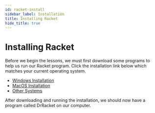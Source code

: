```yaml
---
id: racket-install
sidebar_label: Installation
title: Installing Racket
hide_title: true
---
```


# Installing Racket

Before we begin the lessons, we must first download some programs to help us run
our Racket program. Click the installation link below which matches your current
operating system.

* [Windows Installation](https://mirror.racket-lang.org/installers/6.12/racket-6.12-x86_64-win32.exe)
* [MacOS Installation](https://mirror.racket-lang.org/installers/6.12/racket-6.12-x86_64-macosx.dmg)
* [Other Systems](https://download.racket-lang.org/)

After downloading and running the installation, we should now have a program
called DrRacket on our computer.
